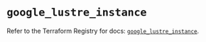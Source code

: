 # `google_lustre_instance`

Refer to the Terraform Registry for docs: [`google_lustre_instance`](https://registry.terraform.io/providers/hashicorp/google-beta/6.28.0/docs/resources/google_lustre_instance).
